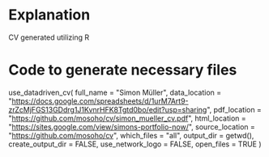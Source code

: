 # Explanation
CV generated utilizing R

# Code to generate necessary files

use_datadriven_cv(
  full_name = "Simon Müller",
  data_location = "https://docs.google.com/spreadsheets/d/1urM7Art9-zrZcMjFGS13GDdrg1J1KvnrHFK8Tgtd0bo/edit?usp=sharing",
  pdf_location = "https://github.com/mosoho/cv/simon_mueller_cv.pdf",
  html_location = "https://sites.google.com/view/simons-portfolio-now/",
  source_location = "https://github.com/mosoho/cv",
  which_files = "all",
  output_dir = getwd(),
  create_output_dir = FALSE,
  use_network_logo = FALSE,
  open_files = TRUE
)
